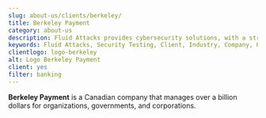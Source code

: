 ```yaml
---
slug: about-us/clients/berkeley/
title: Berkeley Payment
category: about-us
description: Fluid Attacks provides cybersecurity solutions, with a strong focus on Continuous Hacking, for clients in multiple industries highlighted in this section.
keywords: Fluid Attacks, Security Testing, Client, Industry, Company, Organization, Pentesting, Ethical Hacking
clientlogo: logo-berkeley
alt: Logo Berkeley Payment
client: yes
filter: banking
---
```


**Berkeley Payment** is a Canadian company that manages over a billion
dollars for organizations, governments, and corporations.
